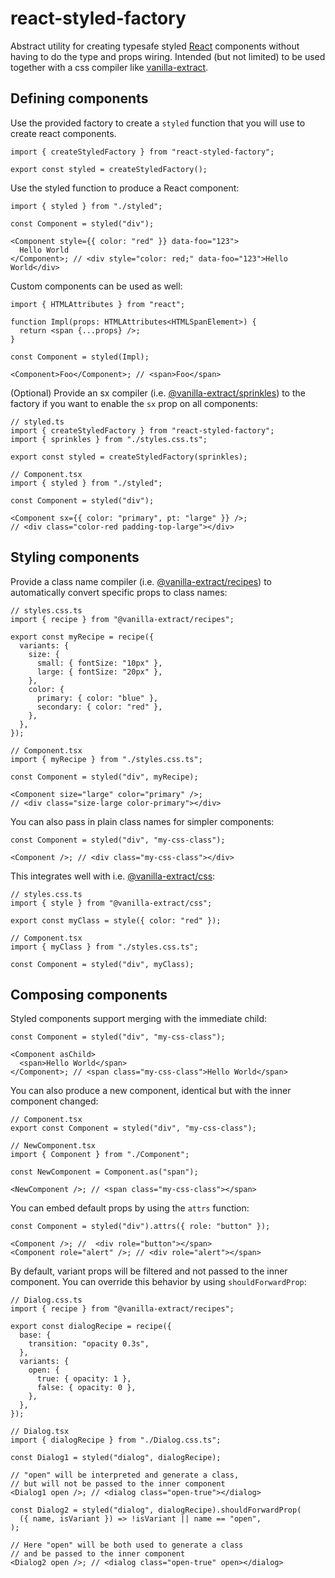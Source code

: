 # react-styled-factory

Abstract utility for creating typesafe styled [React](https://reactjs.org/) components without having to do the type and props wiring. Intended (but not limited) to be used together with a css compiler like [vanilla-extract](https://vanilla-extract.style).

## Defining components

Use the provided factory to create a `styled` function that you will use to create react components.

```tsx
import { createStyledFactory } from "react-styled-factory";

export const styled = createStyledFactory();
```

Use the styled function to produce a React component:

```tsx
import { styled } from "./styled";

const Component = styled("div");

<Component style={{ color: "red" }} data-foo="123">
  Hello World
</Component>; // <div style="color: red;" data-foo="123">Hello World</div>
```

Custom components can be used as well:

```tsx
import { HTMLAttributes } from "react";

function Impl(props: HTMLAttributes<HTMLSpanElement>) {
  return <span {...props} />;
}

const Component = styled(Impl);

<Component>Foo</Component>; // <span>Foo</span>
```

(Optional) Provide an sx compiler (i.e. [@vanilla-extract/sprinkles](https://vanilla-extract.style/documentation/packages/sprinkles/)) to the factory if you want to enable the `sx` prop on all components:

```tsx
// styled.ts
import { createStyledFactory } from "react-styled-factory";
import { sprinkles } from "./styles.css.ts";

export const styled = createStyledFactory(sprinkles);

// Component.tsx
import { styled } from "./styled";

const Component = styled("div");

<Component sx={{ color: "primary", pt: "large" }} />;
// <div class="color-red padding-top-large"></div>
```

## Styling components

Provide a class name compiler (i.e. [@vanilla-extract/recipes](https://vanilla-extract.style/documentation/packages/recipes/)) to automatically convert specific props to class names:

```tsx
// styles.css.ts
import { recipe } from "@vanilla-extract/recipes";

export const myRecipe = recipe({
  variants: {
    size: {
      small: { fontSize: "10px" },
      large: { fontSize: "20px" },
    },
    color: {
      primary: { color: "blue" },
      secondary: { color: "red" },
    },
  },
});

// Component.tsx
import { myRecipe } from "./styles.css.ts";

const Component = styled("div", myRecipe);

<Component size="large" color="primary" />;
// <div class="size-large color-primary"></div>
```

You can also pass in plain class names for simpler components:

```tsx
const Component = styled("div", "my-css-class");

<Component />; // <div class="my-css-class"></div>
```

This integrates well with i.e. [@vanilla-extract/css](https://vanilla-extract.style/documentation/api/style/):

```tsx
// styles.css.ts
import { style } from "@vanilla-extract/css";

export const myClass = style({ color: "red" });

// Component.tsx
import { myClass } from "./styles.css.ts";

const Component = styled("div", myClass);
```

## Composing components

Styled components support merging with the immediate child:

```tsx
const Component = styled("div", "my-css-class");

<Component asChild>
  <span>Hello World</span>
</Component>; // <span class="my-css-class">Hello World</span>
```

You can also produce a new component, identical but with the inner component changed:

```tsx
// Component.tsx
export const Component = styled("div", "my-css-class");

// NewComponent.tsx
import { Component } from "./Component";

const NewComponent = Component.as("span");

<NewComponent />; // <span class="my-css-class"></span>
```

You can embed default props by using the `attrs` function:

```tsx
const Component = styled("div").attrs({ role: "button" });

<Component />; //  <div role="button"></span>
<Component role="alert" />; // <div role="alert"></span>
```

By default, variant props will be filtered and not passed to the inner component. You can override this behavior by using `shouldForwardProp`:

```tsx
// Dialog.css.ts
import { recipe } from "@vanilla-extract/recipes";

export const dialogRecipe = recipe({
  base: {
    transition: "opacity 0.3s",
  },
  variants: {
    open: {
      true: { opacity: 1 },
      false: { opacity: 0 },
    },
  },
});

// Dialog.tsx
import { dialogRecipe } from "./Dialog.css.ts";

const Dialog1 = styled("dialog", dialogRecipe);

// "open" will be interpreted and generate a class,
// but will not be passed to the inner component
<Dialog1 open />; // <dialog class="open-true"></dialog>

const Dialog2 = styled("dialog", dialogRecipe).shouldForwardProp(
  ({ name, isVariant }) => !isVariant || name == "open",
);

// Here "open" will be both used to generate a class
// and be passed to the inner component
<Dialog2 open />; // <dialog class="open-true" open></dialog>
```
